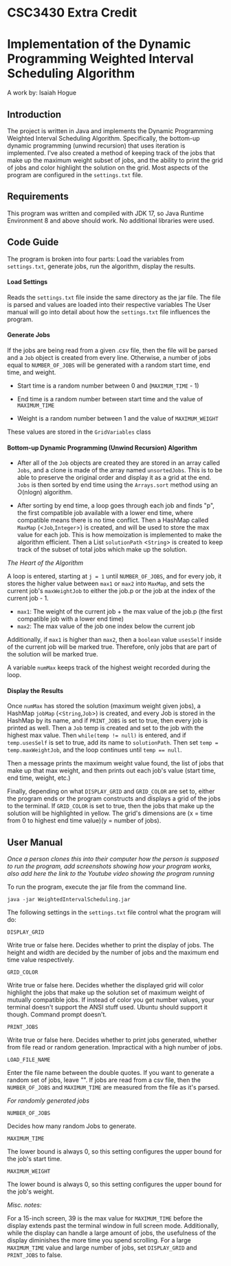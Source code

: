 # CSC3430 Extra Credit
 
# Implementation of the Dynamic Programming Weighted Interval Scheduling Algorithm
A work by: Isaiah Hogue
 
## Introduction
 
The project is written in Java and implements the Dynamic Programming Weighted Interval Scheduling Algorithm. Specifically, the bottom-up dynamic programming (unwind recursion) that uses iteration is implemented. I've also created a method of keeping track of the jobs that make up the maximum weight subset of jobs, and the ability to print the grid of jobs and color highlight the solution on the grid. Most aspects of the program are configured in the `settings.txt` file.
 
## Requirements
 
This program was written and compiled with JDK 17, so Java Runtime Environment 8 and above should work. No additional libraries were used.
 
## Code Guide
The program is broken into four parts: Load the variables from `settings.txt`, generate jobs, run the algorithm, display the results.
 
#### Load Settings
 
Reads the `settings.txt` file inside the same directory as the jar file. The file is parsed and values are loaded into their respective variables The User manual will go into detail about how the `settings.txt` file influences the program.
 
#### Generate Jobs
 
If the jobs are being read from a given .csv file, then the file will be parsed and a `Job` object is created from every line. Otherwise, a number of jobs equal to `NUMBER_OF_JOBS` will be generated with a random start time, end time, and weight.
 
- Start time is a random number between 0 and (`MAXIMUM_TIME` - 1)
 
- End time is a random number between start time and the value of `MAXIMUM_TIME`
 
- Weight is a random number between 1 and the value of `MAXIMUM_WEIGHT`
 
These values are stored in the `GridVariables` class
 
#### Bottom-up Dynamic Programming (Unwind Recursion) Algorithm
 
- After all of the `Job` objects are created they are stored in an array called `Jobs`, and a clone is made of the array named `unsortedJobs`. This is to be able to preserve the original order and display it as a grid at the end. `Jobs` is then sorted by end time using the `Arrays.sort` method using an O(nlogn) algorithm.
 
- After sorting by end time, a loop goes through each job and finds "p", the first compatible job available with a lower end time, where compatible means there is no time conflict. Then a HashMap called `MaxMap` (<`Job`,`Integer`>) is created, and will be used to store the max value for each job. This is how memoization is implemented to make the algorithm efficient. Then a List `solutionPath` <`String`> is created to keep track of the subset of total jobs which make up the solution.
 
*The Heart of the Algorithm*
 
A loop is entered, starting at `j = 1` until `NUMBER_OF_JOBS`, and for every job, it stores the higher value between `max1` or `max2` into `MaxMap`, and sets the current job's `maxWeightJob` to either the job.p or the job at the index of the current job - 1.
- `max1`: The weight of the current job + the max value of the job.p (the first compatible job with a lower end time)
- `max2`: The max value of the job one index below the current job
 
Additionally, if `max1` is higher than `max2`, then a `boolean` value `usesSelf` inside of the current job will be marked true. Therefore, only jobs that are part of the solution will be marked true.
 
A variable `numMax` keeps track of the highest weight recorded during the loop.
 
 
#### Display the Results
 
Once `numMax` has stored the solution (maximum weight given jobs), a HashMap `jobMap` (<`String`,`Job`>) is created, and every Job is stored in the HashMap by its name, and if `PRINT_JOBS` is set to true, then every job is printed as well. Then a `Job` temp is created and set to the job with the highest max value. Then `while(temp != null)` is entered, and if `temp.usesSelf` is set to true, add its name to `solutionPath`. Then set `temp = temp.maxWeightJob`, and the loop continues until `temp == null`.
 
 Then a message prints the maximum weight value found, the list of jobs that make up that max weight, and then prints out each job's value (start time, end time, weight, etc.)
 
Finally, depending on what `DISPLAY_GRID` and `GRID_COLOR` are set to, either the program ends or the program constructs and displays a grid of the jobs to the terminal. If `GRID_COLOR` is set to true, then the jobs that make up the solution will be highlighted in yellow. The grid's dimensions are (x = time from 0 to highest end time value)(y = number of jobs).
 
## User Manual
*Once a person clones this into their computer how the person is supposed to run the program, add screenshots showing how your program works, also add here the link to the Youtube video showing the program running*
 
To run the program, execute the jar file from the command line. 

`java -jar WeightedIntervalScheduling.jar`

The following settings in the `settings.txt` file control what the program will do:
 
`DISPLAY_GRID`
 
Write true or false here. Decides whether to print the display of jobs. The height and width are decided by the number of jobs and the maximum end time value respectively.
 
 
`GRID_COLOR`
 
Write true or false here. Decides whether the displayed grid will color highlight the jobs that make up the solution set of maximum weight of mutually compatible jobs. If instead of color you get number values, your terminal doesn't support the ANSI stuff used. Ubuntu should support it though. Command prompt doesn't.
 
`PRINT_JOBS`
 
Write true or false here. Decides whether to print jobs generated, whether from file read or random generation. Impractical with a high number of jobs.
 
`LOAD_FILE_NAME`
 
Enter the file name between the double quotes. If you want to generate a random set of jobs, leave "". If jobs are read from a csv file, then the `NUMBER_OF_JOBS` and `MAXIMUM_TIME` are measured from the file as it's parsed.
 
*For randomly generated jobs*
 
`NUMBER_OF_JOBS`
 
Decides how many random Jobs to generate.
 
`MAXIMUM_TIME`
 
The lower bound is always 0, so this setting configures the upper bound for the job's start time.
 
`MAXIMUM_WEIGHT`
 
 
The lower bound is always 0, so this setting configures the upper bound for the job's weight.
 
*Misc. notes:*
 
For a 15-inch screen, 39 is the max value for `MAXIMUM_TIME` before the display extends past the terminal window in full screen mode. Additionally, while the display can handle a large amount of jobs, the usefulness of the display diminishes the more time you spend scrolling. For a large `MAXIMUM_TIME` value and large number of jobs, set `DISPLAY_GRID` and `PRINT_JOBS` to false.
